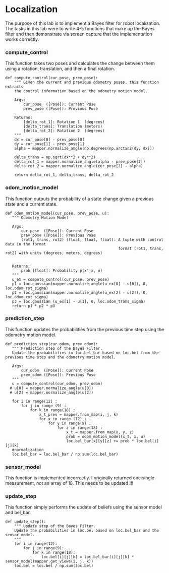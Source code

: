 # Localization
The purpose of this lab is to implement a Bayes filter for robot localization. The tasks in this lab were to write 4-5 functions that make up the Bayes filter and then demonstrate via screen capture that the implementation works correctly. 
### compute_control
This function takes two poses and calculates the change between them using a rotation, translation, and then a final rotation. 

```
def compute_control(cur_pose, prev_pose):
    """ Given the current and previous odometry poses, this function extracts
    the control information based on the odometry motion model.

    Args:
        cur_pose  ([Pose]): Current Pose
        prev_pose ([Pose]): Previous Pose 

    Returns:
        [delta_rot_1]: Rotation 1  (degrees)
        [delta_trans]: Translation (meters)
        [delta_rot_2]: Rotation 2  (degrees)
    """
    dx = cur_pose[0] - prev_pose[0]
    dy = cur_pose[1] - prev_pose[1]
    alpha = mapper.normalize_angle(np.degrees(np.arctan2(dy, dx)))
    
    delta_trans = np.sqrt(dx**2 + dy**2)
    delta_rot_1 = mapper.normalize_angle(alpha - prev_pose[2])
    delta_rot_2 = mapper.normalize_angle(cur_pose[2] - alpha)

    return delta_rot_1, delta_trans, delta_rot_2
 ```
 ### odom_motion_model
 This function outputs the probability of a state change given a previous state and a current state. 
 ```
 def odom_motion_model(cur_pose, prev_pose, u):
    """ Odometry Motion Model

    Args:
        cur_pose  ([Pose]): Current Pose
        prev_pose ([Pose]): Previous Pose
        (rot1, trans, rot2) (float, float, float): A tuple with control data in the format 
                                                   format (rot1, trans, rot2) with units (degrees, meters, degrees)


    Returns:
        prob [float]: Probability p(x'|x, u)
    """
    u_ex = compute_control(cur_pose, prev_pose)
    p1 = loc.gaussian(mapper.normalize_angle(u_ex[0] - u[0]), 0, loc.odom_rot_sigma)
    p2 = loc.gaussian(mapper.normalize_angle(u_ex[2] - u[2]), 0, loc.odom_rot_sigma)
    p3 = loc.gaussian (u_ex[1] - u[1], 0, loc.odom_trans_sigma)
    return p1 * p2 * p3
 ```
 ### prediction_step
 This function updates the probabilities from the previous time step using the odometry motion model. 
 ```
 def prediction_step(cur_odom, prev_odom):
    """ Prediction step of the Bayes Filter.
    Update the probabilities in loc.bel_bar based on loc.bel from the previous time step and the odometry motion model.

    Args:
        cur_odom  ([Pose]): Current Pose
        prev_odom ([Pose]): Previous Pose
    """
    u = compute_control(cur_odom, prev_odom)
   # u[0] = mapper.normalize_angle(u[0])
   # u[2] = mapper.normalize_angle(u[2])

    for i in range(12) :
        for j in range (9) :
            for k in range(18) :
                x_t_prev = mapper.from_map(i, j, k)
                for x in range (12) :
                    for y in range(9) :
                        for z in range(18) :
                            x_t = mapper.from_map(x, y, z) 
                            prob = odom_motion_model(x_t, x, u)
                            loc.bel_bar[x][y][z] += prob * loc.bel[i][j][k]
    #normalization                        
    loc.bel_bar = loc.bel_bar / np.sum(loc.bel_bar)
```
### sensor_model
This function is implemented incorrectly. I originally returned one single measurement, not an array of 18. This needs to be updated !!!

### update_step
This function simply performs the update of beliefs using the sensor model and bel_bar. 

```
def update_step():
    """ Update step of the Bayes Filter.
    Update the probabilities in loc.bel based on loc.bel_bar and the sensor model.
    """
    for i in range(12):
        for j in range(9):
            for k in range(18):
                loc.bel[i][j][k] = loc.bel_bar[i][j][k] * sensor_model(mapper.get_views(i, j, k))
    loc.bel = loc.bel / np.sum(loc.bel)
```



